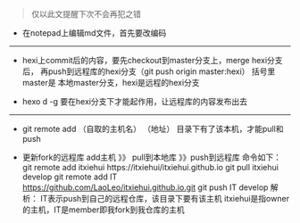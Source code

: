 > 仅以此文提醒下次不会再犯之错

* 在notepad上编辑md文件，首先要改编码
-------
* hexi上commit后的内容，要先checkout到master分支上，merge hexi分支后，
再push到远程库的hexi分支（git push origin master:hexi） 括号里master是
本地master分支，hexi是远程的hexi分支

* hexo d -g 要在hexi分支下才能起作用，让远程库的内容发布出去
------
* git remote add （自取的主机名） （地址）
目录下有了该本机，才能pull和push

* 更新fork的远程库
add主机 》》 pull到本地库 》》push到远程库
命令如下：
git remote add itxiehui https://itxiehui/itxiehui.github.io
git pull itxiehui develop
git remote add IT https://github.com/LaoLeo/itxiehui.github.io.git
git push IT develop
解析：
IT表示push到自己的远程仓库，该目录下要有该主机
itxiehui是指owner的主机，IT是member即我fork到我仓库的主机



